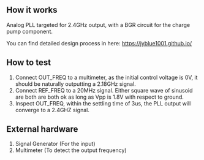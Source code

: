 <!---

This file is used to generate your project datasheet. Please fill in the information below and delete any unused
sections.

You can also include images in this folder and reference them in the markdown. Each image must be less than
512 kb in size, and the combined size of all images must be less than 1 MB.
-->

## How it works

Analog PLL targeted for 2.4GHz output, with a BGR circuit for the charge pump component.

You can find detailed design process in here: https://jyblue1001.github.io/

## How to test

1. Connect OUT_FREQ to a multimeter, as the initial control voltage is 0V, it should be naturally outputting a 2.18GHz signal.
2. Connect REF_FREQ to a 20MHz signal. Either square wave of sinusoid are both are both ok as long as Vpp is 1.8V with respect to ground.
3. Inspect OUT_FREQ, within the settling time of 3us, the PLL output will converge to a 2.4GHZ signal.
## External hardware

1. Signal Generator (For the input)
2. Multimeter (To detect the output frequency)